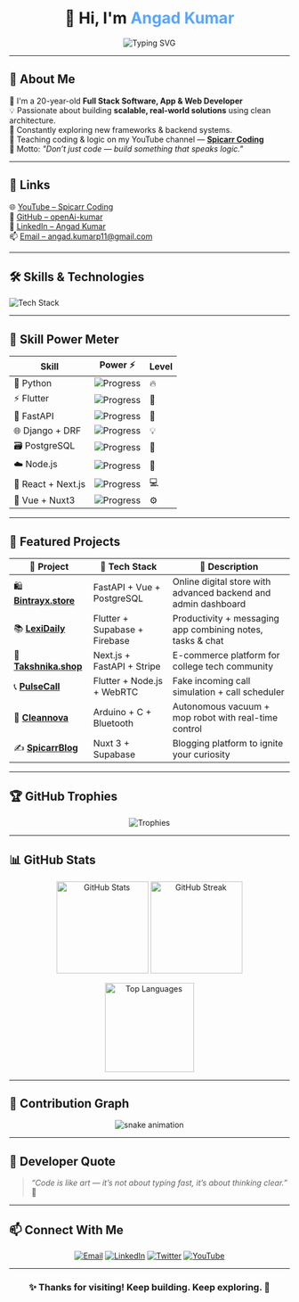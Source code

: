<!-- 💫 Angad Kumar's GitHub Profile README.md -->

<h1 align="center">👋 Hi, I'm <span style="color:#58a6ff;">Angad Kumar</span></h1>

<p align="center">
  <img src="https://readme-typing-svg.herokuapp.com?font=Fira+Code&pause=1000&color=58A6FF&center=true&vCenter=true&width=600&lines=Full-Stack+Developer+💻;App+%26+Web+Developer+🌐;AI+%26+ML+Explorer+🧠;Building+Production+Ready+Apps+🚀" alt="Typing SVG"/>
</p>

---

## 🚀 About Me
👦 I'm a 20-year-old **Full Stack Software, App & Web Developer**  
💡 Passionate about building **scalable, real-world solutions** using clean architecture.  
🧠 Constantly exploring new frameworks & backend systems.  
🎥 Teaching coding & logic on my YouTube channel — [**Spicarr Coding**](https://www.youtube.com/@spicarrcoding)  
💬 Motto: *"Don’t just code — build something that speaks logic."*

---

## 🔗 Links
🌐 [YouTube – Spicarr Coding](https://www.youtube.com/@spicarrcoding)  
🐙 [GitHub – openAi-kumar](https://github.com/openAi-kumar)  
💼 [LinkedIn – Angad Kumar](https://www.linkedin.com/in/angadp11/)  
📫 [Email – angad.kumarp11@gmail.com](mailto:angad.kumarp11@gmail.com)

---

## 🛠️ Skills & Technologies

<p align="left">
  <img src="https://skillicons.dev/icons?i=c,cpp,java,python,go,cs,rust,js,ts,dart,html,css,flutter,react,reactnative,nextjs,nuxtjs,vue,django,fastapi,nodejs,express,mongodb,mysql,postgres,redis,docker,linux,git,github,postman,figma" alt="Tech Stack"/>
</p>

---

## 🧠 Skill Power Meter

| Skill | Power ⚡ | Level |
|-------|-----------|--------|
| 🐍 Python | ![Progress](https://progress-bar.dev/95/?title=Expert&color=00C851) | 🔥 |
| ⚡ Flutter | ![Progress](https://progress-bar.dev/90/?title=Advanced&color=ff6b6b) | 🚀 |
| 🧱 FastAPI | ![Progress](https://progress-bar.dev/88/?title=Advanced&color=33b5e5) | 💫 |
| 🌐 Django + DRF | ![Progress](https://progress-bar.dev/85/?title=Advanced&color=feca57) | 💡 |
| 🗃️ PostgreSQL | ![Progress](https://progress-bar.dev/80/?title=Proficient&color=10ac84) | 🔧 |
| ☁️ Node.js | ![Progress](https://progress-bar.dev/78/?title=Strong&color=1dd1a1) | 🧩 |
| 🧠 React + Next.js | ![Progress](https://progress-bar.dev/75/?title=Good&color=5f27cd) | 💻 |
| 🦾 Vue + Nuxt3 | ![Progress](https://progress-bar.dev/70/?title=Good&color=ff9f43) | ⚙️ |

---

## 💼 Featured Projects

| 🚀 Project | 🔧 Tech Stack | 🌟 Description |
|-------------|---------------|----------------|
| 🛍️ **[Bintrayx.store](https://bintrayx.store)** | FastAPI + Vue + PostgreSQL | Online digital store with advanced backend and admin dashboard |
| 📚 **[LexiDaily](https://play.google.com/store/apps/details?id=com.spicarr.lexidaily&hl=en)** | Flutter + Supabase + Firebase | Productivity + messaging app combining notes, tasks & chat |
| 🧥 **[Takshnika.shop](https://takshnika.shop)** | Next.js + FastAPI + Stripe | E-commerce platform for college tech community |
| 📞 **[PulseCall](https://bintrayx.store/auth/all_softwares/6/)** | Flutter + Node.js + WebRTC | Fake incoming call simulation + call scheduler |
| 🤖 **[Cleannova](https://cleannova.vercel.app)** | Arduino + C + Bluetooth | Autonomous vacuum + mop robot with real-time control |
| ✍️ **[SpicarrBlog](https://spicarrblog.vercel.app)** | Nuxt 3 + Supabase | Blogging platform to ignite your curiosity |

---

## 🏆 GitHub Trophies
<p align="center">
  <img src="https://github-profile-trophy.vercel.app/?username=openAi-kumar&theme=tokyonight&no-frame=true&margin-w=10&row=1&column=6" alt="Trophies"/>
</p>

---

## 📊 GitHub Stats

<p align="center">
  <img src="https://github-readme-stats.vercel.app/api?username=openAi-kumar&show_icons=true&theme=tokyonight&hide_border=true" height="165" alt="GitHub Stats"/>
  <img src="https://github-readme-streak-stats.herokuapp.com/?user=openAi-kumar&theme=tokyonight&hide_border=true" height="165" alt="GitHub Streak"/>
</p>

<p align="center">
  <img src="https://github-readme-stats.vercel.app/api/top-langs/?username=openAi-kumar&layout=compact&theme=tokyonight&hide_border=true" height="160" alt="Top Languages"/>
</p>

---

## 🧩 Contribution Graph
<p align="center">
  <img src="https://github.com/openAi-kumar/openAi-kumar/blob/output/github-contribution-grid-snake.svg" alt="snake animation"/>
</p>

---

## 💬 Developer Quote
> *“Code is like art — it’s not about typing fast, it’s about thinking clear.”* 🎯

---

## 📫 Connect With Me
<p align="center">
  <a href="mailto:angad.kumarp11@gmail.com"><img src="https://img.shields.io/badge/Email-FF6B6B?style=for-the-badge&logo=gmail&logoColor=white" alt="Email"/></a>
  <a href="https://www.linkedin.com/in/angadp11/"><img src="https://img.shields.io/badge/LinkedIn-0A66C2?style=for-the-badge&logo=linkedin&logoColor=white" alt="LinkedIn"/></a>
  <a href="https://x.com/VarunAryan9"><img src="https://img.shields.io/badge/Twitter-1DA1F2?style=for-the-badge&logo=twitter&logoColor=white" alt="Twitter"/></a>
  <a href="https://www.youtube.com/@spicarrcoding"><img src="https://img.shields.io/badge/YouTube-FF0000?style=for-the-badge&logo=youtube&logoColor=white" alt="YouTube"/></a>
</p>

---

<h3 align="center">✨ Thanks for visiting! Keep building. Keep exploring. 💫</h3>
